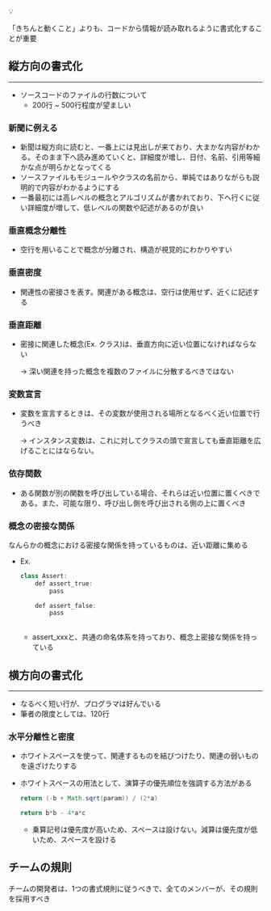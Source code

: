 <aside>
💡

「きちんと動くこと」よりも、コードから情報が読み取れるように書式化することが重要

</aside>

## 縦方向の書式化

---

- ソースコードのファイルの行数について
    - 200行 ~ 500行程度が望ましい

### 新聞に例える

- 新聞は縦方向に読むと、一番上には見出しが来ており、大まかな内容がわかる。そのまま下へ読み進めていくと、詳細度が増し、日付、名前、引用等細かな点が明らかとなってくる
- ソースファイルもモジュールやクラスの名前から、単純ではありながらも説明的で内容がわかるようにする
- 一番最初には高レベルの概念とアルゴリズムが書かれており、下へ行くに従い詳細度が増して、低レベルの関数や記述があるのが良い

### 垂直概念分離性

- 空行を用いることで概念が分離され、構造が視覚的にわかりやすい

### 垂直密度

- 関連性の密接さを表す。関連がある概念は、空行は使用せず、近くに記述する

### 垂直距離

- 密接に関連した概念(Ex. クラス)は、垂直方向に近い位置になければならない
    
    → 深い関連を持った概念を複数のファイルに分散するべきではない
    

### 変数宣言

- 変数を宣言するときは、その変数が使用される場所となるべく近い位置で行うべき
    
    → インスタンス変数は、これに対してクラスの頭で宣言しても垂直距離を広げることにはならない。
    

### 依存関数

- ある関数が別の関数を呼び出している場合、それらは近い位置に置くべきである。また、可能な限り、呼び出し側を呼び出される側の上に置くべき

### 概念の密接な関係

なんらかの概念における密接な関係を持っているものは、近い距離に集める

- Ex.
    
    ```java
    class Assert:
    	def assert_true:
    		pass
    
    	def assert_false:
    		pass
    	
    ```
    
    - assert_xxxと、共通の命名体系を持っており、概念上密接な関係を持っている

## 横方向の書式化

---

- なるべく短い行が、プログラマは好んでいる
- 筆者の限度としては、120行

### 水平分離性と密度

- ホワイトスペースを使って、関連するものを結びつけたり、関連の弱いものを遠ざけたりする
- ホワイトスペースの用法として、演算子の優先順位を強調する方法がある
    
    ```java
    return (-b + Math.sqrt(param)) / (2*a)
    
    return b*b - 4*a*c
    ```
    
    - 乗算記号は優先度が高いため、スペースは設けない。減算は優先度が低いため、スペースを設ける

## チームの規則

チームの開発者は、1つの書式規則に従うべきで、全てのメンバーが、その規則を採用すべき